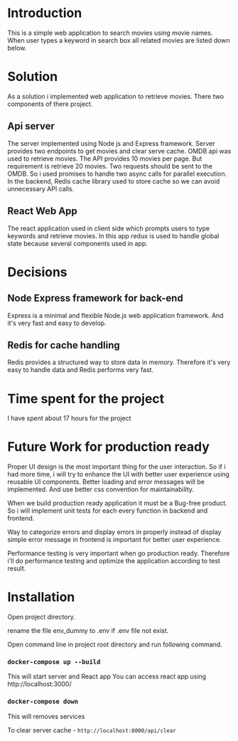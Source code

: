 # Introduction
This is a simple web application to search movies using movie names. When user types a keyword in search box all related movies are listed down below.



# Solution

As a solution i implemented web application to retrieve movies. There two components of there project.

## Api server

The server implemented using Node js and Express framework. Server provides two endpoints to get movies and clear serve cache. OMDB api was used to retrieve movies. The API provides 10 movies per page. But requirement is retrieve 20 movies. Two requests should be sent to the OMDB. So i used promises to handle two async calls for parallel execution. In the backend, Redis cache library used to store cache so we can avoid unnecessary API calls.

## React Web App

The react application used in client side which prompts users to type keywords and retrieve movies. In this app redux is used to handle global state because several components used in app.



# Decisions

## Node Express framework for back-end
Express is a minimal and flexible Node.js web application framework. And it's very fast and easy to develop. 

## Redis for cache handling
Redis provides a structured way to store data in memory. Therefore it's very easy to handle data and Redis performs very fast.



# Time spent for the project
I have spent about 17 hours for the project



# Future Work for production ready

Proper UI design is the most important thing for the user interaction. So if i had more time, i will try to enhance the UI with better user experience using reusable UI components. Better loading and error messages will be implemented. And use better css convention for maintainability.

When we build production ready application it must be a Bug-free product. So i will implement unit tests for each every function in backend and frontend.

Way to categorize errors and display errors in properly instead of display simple error message in frontend is important for better user experience.

Performance testing is very important when go production ready. Therefore i'll do performance testing and optimize the application according to test result.



# Installation

Open project directory.

rename the file env_dummy to .env if .env file not exist.

Open command line in project root directory and run following command.

### `docker-compose up --build`
This will start server and React app
You can access react app using http://localhost:3000/

### `docker-compose down`
This will removes services

To clear server cache - `http://localhost:8000/api/clear`
